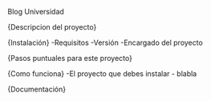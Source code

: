 Blog Universidad

{Descripcion del proyecto}

{Instalación}
-Requisitos
-Versión
-Encargado del proyecto

{Pasos puntuales para este proyecto}

{Como funciona}
-El proyecto que debes instalar - blabla

{Documentación}
